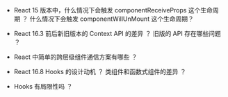 - React 15 版本中，什么情况下会触发 componentReceiveProps 这个生命周期 ？ 什么情况下会触发 componentWillUnMount 这个生命周期？

- React 16.3 前后新旧版本的 Context API 的差异 ？ 旧版的 API 存在哪些问题 ？

- React 中简单的跨层级组件通信方案有哪些 ？

- React 16.8 Hooks 的设计动机 ？ 类组件和函数式组件的差异 ？

- Hooks 有局限性吗 ？
